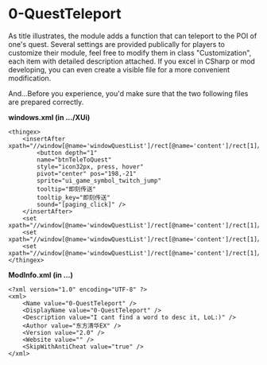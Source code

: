 # 0-QuestTeleport
<p>As title illustrates, the module adds a function that can teleport to the POI of one's quest. Several settings are provided publically for players to customize their module, feel free to modify them in class "Customization", each item with detailed description attached. If you excel in CSharp or mod developing, you can even create a visible file for a more convenient modification.</p>

And...Before you experience, you'd make sure that the two following files are prepared correctly.

<b>windows.xml (in .../XUi)</b>
~~~
<thingex>
    <insertAfter xpath="//window[@name='windowQuestList']/rect[@name='content']/rect[1]/button[last()]">
        <button depth="1" 
        name="btnTeleToQuest" 
        style="icon32px, press, hover" 
        pivot="center" pos="198,-21" 
        sprite="ui_game_symbol_twitch_jump" 
        tooltip="即刻传送" 
        tooltip_key="即刻传送" 
        sound="[paging_click]" />
    </insertAfter>
    <set xpath="//window[@name='windowQuestList']/rect[@name='content']/rect[1]/sprite[@name='searchIcon']/@pos">240,-20</set>
    <set xpath="//window[@name='windowQuestList']/rect[@name='content']/rect[1]/panel[1]/textfield/@width">80</set>
    <set xpath="//window[@name='windowQuestList']/rect[@name='content']/rect[1]/panel[1]/textfield/@pos">30,0</set>
</thingex>
~~~
<b>ModInfo.xml (in ...)</b>
~~~
<?xml version="1.0" encoding="UTF-8" ?>
<xml>
	<Name value="0-QuestTeleport" />
	<DisplayName value="0-QuestTeleport" />
	<Description value="I cant find a word to desc it, LoL:)" />
	<Author value="东方清华EX" />
	<Version value="2.0" />
	<Website value="" />
	<SkipWithAntiCheat value="true" />
</xml>
~~~
